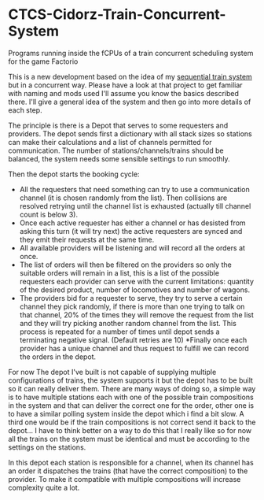 # CTCS-Cidorz-Train-Concurrent-System
Programs running inside the fCPUs of a train concurrent scheduling system for the game Factorio

This is a new development based on the idea of my [sequential train system](https://github.com/cid0rz/CTS-Cidorz-Train-System) but in a concurrent way. Please have a look at that project to get familiar with naming and mods used I'll assume you know the basics described there. 
I'll give a general idea of the system and then go into more details of each step.

The principle is there is a Depot that serves to some requesters and providers. The depot sends first a dictionary with all stack sizes so stations can make their calculations and a list of channels permitted for communication. The number of stations/channels/trains should be balanced, the system needs some sensible settings to run smoothly.

Then the depot starts the booking cycle:
* All the requesters that need something can try to use a communication channel (it is chosen randomly from the list). Then collisions are resolved retrying until the channel list is exhausted (actually till channel count is below 3). 
* Once each active requester has either a channel or has desisted from asking this turn (it will try next) the active requesters are synced and they emit their requests at the same time. 
* All available providers will be listening and will record all the orders at once. 
* The list of orders will then be filtered on the providers so only the suitable orders will remain in a list, this is a list of the possible requesters each provider can serve with the current limitations: quantity of the desired product, number of locomotives and number of wagons.
* The providers bid for a requester to serve, they try to serve a certain channel they pick randomly, if there is more than one trying to talk on that channel, 20% of the times they will remove the request from the list and they will try picking another random channel from the list. This process is repeated for a number of times until depot sends a terminating negative signal. (Default retries are 10)
*Finally once each provider has a unique channel and thus request to fulfill we can record the orders in the depot. 

For now The depot I've built is not capable of supplying multiple configurations of trains, the system supports it but the depot has to be built so it can really deliver them. There are many ways of doing so, a simple way is to have multiple stations each with one of the possible train compositions in the system and that can deliver the correct one for the order, other one is to have a similar polling system inside the depot which i find a bit slow. A third one would be if the train compositions is not correct send it back to the depot... I have to think better on a way to do this that I really like so for now all the trains on the system must be identical and must be according to the settings on the stations. 

In this depot each station is responsible for a channel, when its channel has an order it dispatches the trains (that have the correct composition) to the provider. To make it compatible with multiple compositions will increase complexity quite a lot.

